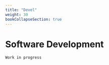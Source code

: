```yaml
---
title: "Devel"
weight: 30
bookCollapseSection: true
---
```


# Software Development

```
Work in progress
```

